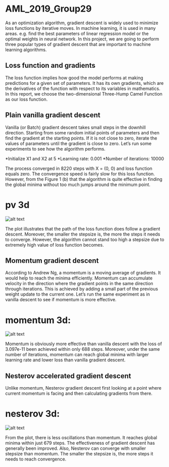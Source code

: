 # AML_2019_Group29
As an optimization algorithm, gradient descent is widely used to minimize loss functions by iterative moves. In machine learning, it is used in many areas. e.g. find the best parameters of linear regression model or the optimal weights in neural network. In this project, we are going to perform three popular types of gradient descent that are important to machine learning algorithms.
 
## Loss function and gradients
The loss function implies how good the model performs at making predictions for a given set of parameters. It has its own gradients, which are the derivatives of the function with respect to its variables in mathematics. In this report, we choose the two-dimensional Three-Hump Camel Function as our loss function.
 
## Plain vanilla gradient descent
Vanilla (or Batch) gradient descent takes small steps in the downhill direction. Starting from some random initial points of parameters and then find the gradient at the starting points. If it is not close to zero, iterate the values of parameters until the gradient is close to zero. Let’s run some experiments to see how the algorithm performs.
 
*Initialize X1 and X2 at 5
*Learning rate: 0.001
*Number of iterations: 10000
 
The process converged in 8220 steps with X = (0, 0) and loss function equals zero. The convergence speed is fairly slow for this loss function. However, from the Figure 1 (b) that the algorithm is quite effective in finding the global minima without too much jumps around the minimum point. 
 
# pv 3d
![alt text](https://user-images.githubusercontent.com/52373417/60927788-047a3e80-a2a3-11e9-8024-60813e6da465.png)
 
The plot illustrates that the path of the loss function does follow a gradient descent. Moreover, the smaller the stepsize is, the more the steps it needs to converge. However, the algorithm cannot stand too high a stepsize due to extremely high value of loss function becomes. 
 
## Momentum gradient descent
According to Andrew Ng, a momentum is a moving average of gradients. It would help to reach the minima efficiently. Momentum can accumulate velocity in the direction where the gradient points in the same direction through iterations. This is achieved by adding a small part of the previous weight update to the current one. Let’s run the same experiment as in vanilla descent to see if momentum is more effective.
 
 
 
# momentum 3d:
![alt text](https://user-images.githubusercontent.com/52373417/60927968-91bd9300-a2a3-11e9-9913-38cbb64addc5.png)
 
Momentum is obviously more effective than vanilla descent with the loss of 3.097e-11 been achieved within only 688 steps. Moreover, under the same number of iterations, momentum can reach global minima with larger learning rate and lower loss than vanilla gradient descent.
 
## Nesterov accelerated gradient descent
Unlike momentum, Nesterov gradient descent first looking at a point where current momentum is facing and then calculating gradients from there.
 
# nesterov 3d:
![alt text](https://user-images.githubusercontent.com/52373417/60927999-aac64400-a2a3-11e9-9207-4ebc82d850e0.png)
 
From the plot, there is less oscillations than momentum. It reaches global minima within just 679 steps. The effectiveness of gradient descent has generally been improved. Also, Nesterov can converge with smaller stepsize than momentum. The smaller the stepsize is, the more steps it needs to reach convergence. 
